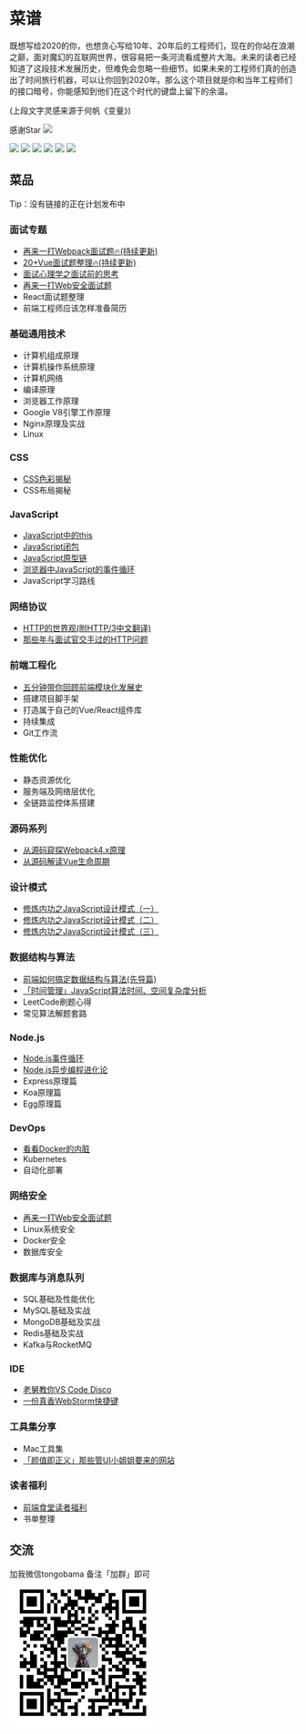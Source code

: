 # 菜谱

既想写给2020的你，也想贪心写给10年、20年后的工程师们，现在的你站在浪潮之巅，面对魔幻的互联网世界，很容易把一条河流看成整片大海。未来的读者已经知道了这段技术发展历史，但难免会忽略一些细节。如果未来的工程师们真的创造出了时间旅行机器，可以让你回到2020年。那么这个项目就是你和当年工程师们的接口暗号，你能感知到他们在这个时代的键盘上留下的余温。

(上段文字灵感来源于何帆《变量》)

感谢Star [![](https://img.shields.io/github/stars/Geekhyt/front-end-canteen?style=social)](#菜谱)


[![](https://img.shields.io/badge/WeChat-微信群-brightgreen)](#交流)
[![](https://img.shields.io/badge/公众号-前端食堂-blueviolet)](#交流)
[![](https://img.shields.io/badge/Juejin-掘金-blue)](https://juejin.im/user/5a2de8a8f265da4320032fc4)
[![](https://img.shields.io/badge/Weibo-微博-orange)](https://weibo.com/u/2771284557)
[![](https://img.shields.io/badge/Zhihu-知乎-blue)](https://www.zhihu.com/people/huo-yi-tong-98)
[![](https://img.shields.io/badge/bilili-哔哩哔哩-ff69b4)](https://space.bilibili.com/161753278)


## 菜品

Tip：没有链接的正在计划发布中

### 面试专题
- [再来一打Webpack面试题🔥(持续更新)](https://juejin.im/post/5e6f4b4e6fb9a07cd443d4a5)
- [20+Vue面试题整理🔥(持续更新)](https://juejin.im/post/5e649e3e5188252c06113021)
- [面试心理学之面试前的思考](https://juejin.im/post/5e4a99506fb9a07ca714ae69)
- [再来一打Web安全面试题](https://juejin.im/post/5e78d298f265da576a57a6bc)
- React面试题整理
- 前端工程师应该怎样准备简历

### 基础通用技术
- 计算机组成原理
- 计算机操作系统原理
- 计算机网络
- 编译原理
- 浏览器工作原理
- Google V8引擎工作原理
- Nginx原理及实战
- Linux

### CSS
- [CSS色彩揭秘](https://juejin.im/post/5e3cd5caf265da5735504108)
- CSS布局揭秘

### JavaScript
- [JavaScript中的this](https://juejin.im/post/5d15b72d5188255d7032ee2c)
- [JavaScript闭包](https://juejin.im/post/5d54b91fe51d45620b21c3a0)
- [JavaScript原型链](https://juejin.im/post/5d31ea79e51d457778117452)
- [浏览器中JavaScript的事件循环](https://juejin.im/post/5d2036106fb9a07eb15d76e9)
- JavaScript学习路线

### 网络协议
- [HTTP的世界观(附HTTP/3中文翻译)](https://juejin.im/post/5dc6c7a8e51d45160d04a480)
- [那些年与面试官交手过的HTTP问题](https://juejin.im/post/5e91d85ce51d4546c82d9d99#heading-32)

### 前端工程化
- [五分钟带你回顾前端模块化发展史](https://juejin.im/post/5e5e4c47f265da57715bb974)
- 搭建项目脚手架
- 打造属于自己的Vue/React组件库
- 持续集成
- Git工作流

### 性能优化
- 静态资源优化
- 服务端及网络层优化
- 全链路监控体系搭建

### 源码系列
- [从源码窥探Webpack4.x原理](https://juejin.im/post/5e1b2f77e51d454d5177a69d)
- [从源码解读Vue生命周期](https://juejin.im/post/5d1b464a51882579d824af5b)

### 设计模式
- [修炼内功之JavaScript设计模式（一）](https://juejin.im/post/5d711041f265da03b5746c26)
- [修炼内功之JavaScript设计模式（二）](https://juejin.im/post/5d9cb0636fb9a04de04d7fb0)
- [修炼内功之JavaScript设计模式（三）](https://juejin.im/post/5da6d3cc51882555704c8ff2)

### 数据结构与算法
- [前端如何搞定数据结构与算法(先导篇)](https://juejin.im/post/5e9bb8c251882573820998ac)
- [「时间管理」JavaScript算法时间、空间复杂度分析](https://juejin.im/post/5ea979085188256d6f267940)
- LeetCode刷题心得
- 常见算法解题套路

### Node.js
- [Node.js事件循环](https://juejin.im/post/5de095dd6fb9a071b5615db2)
- [Node.js异步编程进化论](https://juejin.im/post/5dd42a7651882549b16519fa)
- Express原理篇
- Koa原理篇
- Egg原理篇

### DevOps
- [看看Docker的内脏](https://juejin.im/post/5df5f924f265da339f7cf366)
- Kubernetes
- 自动化部署

### 网络安全
- [再来一打Web安全面试题](https://juejin.im/post/5e78d298f265da576a57a6bc)
- Linux系统安全
- Docker安全
- 数据库安全

### 数据库与消息队列
- SQL基础及性能优化
- MySQL基础及实战
- MongoDB基础及实战
- Redis基础及实战
- Kafka与RocketMQ

### IDE
- [老舅教你VS Code Disco](https://juejin.im/post/5e0a1ee1518825494d3289b7)
- [一份真香WebStorm快捷键](https://juejin.im/post/5d165bde6fb9a07ef06fa7e9)

### 工具集分享
- Mac工具集
- [「颜值即正义」那些管UI小姐姐要来的网站](https://juejin.im/post/5e7cdee26fb9a03c6e640cc7)

### 读者福利
- [前端食堂读者福利](https://mp.weixin.qq.com/s/cDoR8c4RI9U5dm_sQUJHCA)
- 书单整理


## 交流
加我微信tongobama 备注「加群」即可
![](https://github.com/Geekhyt/front-end-canteen/blob/master/images/qrcode.jpg)